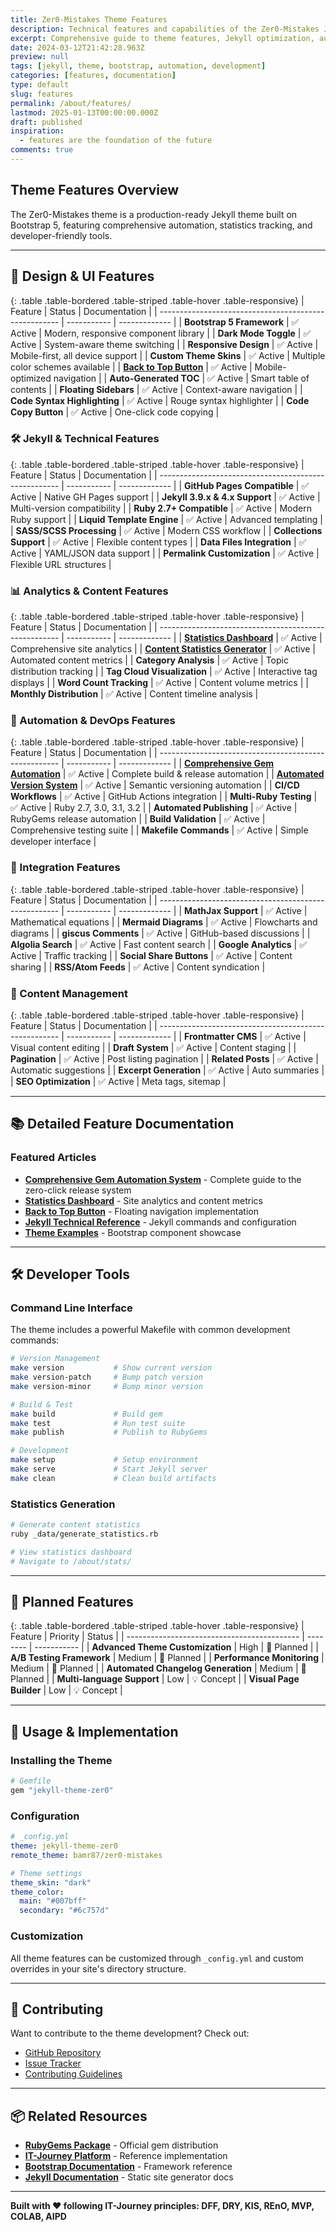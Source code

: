 ```yaml
---
title: Zer0-Mistakes Theme Features
description: Technical features and capabilities of the Zer0-Mistakes Jekyll theme.
excerpt: Comprehensive guide to theme features, Jekyll optimization, automation systems, and developer tools.
date: 2024-03-12T21:42:28.963Z
preview: null
tags: [jekyll, theme, bootstrap, automation, development]
categories: [features, documentation]
type: default
slug: features
permalink: /about/features/
lastmod: 2025-01-13T00:00:00.000Z
draft: published
inspiration:
  - features are the foundation of the future
comments: true
---
```


## Theme Features Overview

The Zer0-Mistakes theme is a production-ready Jekyll theme built on Bootstrap 5, featuring comprehensive automation, statistics tracking, and developer-friendly tools.

---

## 🎨 Design & UI Features

{: .table .table-bordered .table-striped .table-hover .table-responsive}
| Feature                                               | Status      | Documentation |
| ----------------------------------------------------- | ----------- | ------------- |
| **Bootstrap 5 Framework**                             | ✅ Active   | Modern, responsive component library |
| **Dark Mode Toggle**                                  | ✅ Active   | System-aware theme switching |
| **Responsive Design**                                 | ✅ Active   | Mobile-first, all device support |
| **Custom Theme Skins**                                | ✅ Active   | Multiple color schemes available |
| **[Back to Top Button](/about/features/add-floating-back-to-top-button/)** | ✅ Active | Mobile-optimized navigation |
| **Auto-Generated TOC**                                | ✅ Active   | Smart table of contents |
| **Floating Sidebars**                                 | ✅ Active   | Context-aware navigation |
| **Code Syntax Highlighting**                          | ✅ Active   | Rouge syntax highlighter |
| **Code Copy Button**                                  | ✅ Active   | One-click code copying |

### 🛠️ Jekyll & Technical Features

{: .table .table-bordered .table-striped .table-hover .table-responsive}
| Feature                                               | Status      | Documentation |
| ----------------------------------------------------- | ----------- | ------------- |
| **GitHub Pages Compatible**                           | ✅ Active   | Native GH Pages support |
| **Jekyll 3.9.x & 4.x Support**                        | ✅ Active   | Multi-version compatibility |
| **Ruby 2.7+ Compatible**                              | ✅ Active   | Modern Ruby support |
| **Liquid Template Engine**                            | ✅ Active   | Advanced templating |
| **SASS/SCSS Processing**                              | ✅ Active   | Modern CSS workflow |
| **Collections Support**                               | ✅ Active   | Flexible content types |
| **Data Files Integration**                            | ✅ Active   | YAML/JSON data support |
| **Permalink Customization**                           | ✅ Active   | Flexible URL structures |

### 📊 Analytics & Content Features

{: .table .table-bordered .table-striped .table-hover .table-responsive}
| Feature                                               | Status      | Documentation |
| ----------------------------------------------------- | ----------- | ------------- |
| **[Statistics Dashboard](/about/features/statistics-dashboard/)** | ✅ Active | Comprehensive site analytics |
| **[Content Statistics Generator](/about/stats/)**     | ✅ Active   | Automated content metrics |
| **Category Analysis**                                 | ✅ Active   | Topic distribution tracking |
| **Tag Cloud Visualization**                           | ✅ Active   | Interactive tag displays |
| **Word Count Tracking**                               | ✅ Active   | Content volume metrics |
| **Monthly Distribution**                              | ✅ Active   | Content timeline analysis |

### 🚀 Automation & DevOps Features

{: .table .table-bordered .table-striped .table-hover .table-responsive}
| Feature                                               | Status      | Documentation |
| ----------------------------------------------------- | ----------- | ------------- |
| **[Comprehensive Gem Automation](/about/features/comprehensive-gem-automation-system/)** | ✅ Active | Complete build & release automation |
| **[Automated Version System](/about/features/automated-version-build-system/)** | ✅ Active | Semantic versioning automation |
| **CI/CD Workflows**                                   | ✅ Active   | GitHub Actions integration |
| **Multi-Ruby Testing**                                | ✅ Active   | Ruby 2.7, 3.0, 3.1, 3.2 |
| **Automated Publishing**                              | ✅ Active   | RubyGems release automation |
| **Build Validation**                                  | ✅ Active   | Comprehensive testing suite |
| **Makefile Commands**                                 | ✅ Active   | Simple developer interface |

### 🔌 Integration Features

{: .table .table-bordered .table-striped .table-hover .table-responsive}
| Feature                                               | Status      | Documentation |
| ----------------------------------------------------- | ----------- | ------------- |
| **MathJax Support**                                   | ✅ Active   | Mathematical equations |
| **Mermaid Diagrams**                                  | ✅ Active   | Flowcharts and diagrams |
| **giscus Comments**                                   | ✅ Active   | GitHub-based discussions |
| **Algolia Search**                                    | ✅ Active   | Fast content search |
| **Google Analytics**                                  | ✅ Active   | Traffic tracking |
| **Social Share Buttons**                              | ✅ Active   | Content sharing |
| **RSS/Atom Feeds**                                    | ✅ Active   | Content syndication |

### 📝 Content Management

{: .table .table-bordered .table-striped .table-hover .table-responsive}
| Feature                                               | Status      | Documentation |
| ----------------------------------------------------- | ----------- | ------------- |
| **Frontmatter CMS**                                   | ✅ Active   | Visual content editing |
| **Draft System**                                      | ✅ Active   | Content staging |
| **Pagination**                                        | ✅ Active   | Post listing pagination |
| **Related Posts**                                     | ✅ Active   | Automatic suggestions |
| **Excerpt Generation**                                | ✅ Active   | Auto summaries |
| **SEO Optimization**                                  | ✅ Active   | Meta tags, sitemap |

---

## 📚 Detailed Feature Documentation

### Featured Articles

- **[Comprehensive Gem Automation System](/about/features/comprehensive-gem-automation-system/)** - Complete guide to the zero-click release system
- **[Statistics Dashboard](/about/features/statistics-dashboard/)** - Site analytics and content metrics
- **[Back to Top Button](/about/features/add-floating-back-to-top-button/)** - Floating navigation implementation
- **[Jekyll Technical Reference](/about/features/jekyll/)** - Jekyll commands and configuration
- **[Theme Examples](/about/theme/)** - Bootstrap component showcase

---

## 🛠️ Developer Tools

### Command Line Interface

The theme includes a powerful Makefile with common development commands:

```bash
# Version Management
make version           # Show current version
make version-patch     # Bump patch version
make version-minor     # Bump minor version

# Build & Test
make build             # Build gem
make test              # Run test suite
make publish           # Publish to RubyGems

# Development
make setup             # Setup environment
make serve             # Start Jekyll server
make clean             # Clean build artifacts
```

### Statistics Generation

```bash
# Generate content statistics
ruby _data/generate_statistics.rb

# View statistics dashboard
# Navigate to /about/stats/
```

---

## 🔮 Planned Features

{: .table .table-bordered .table-striped .table-hover .table-responsive}
| Feature                                     | Priority | Status      |
| ------------------------------------------- | -------- | ----------- |
| **Advanced Theme Customization**            | High     | 🔄 Planned  |
| **A/B Testing Framework**                   | Medium   | 🔄 Planned  |
| **Performance Monitoring**                  | Medium   | 🔄 Planned  |
| **Automated Changelog Generation**          | Medium   | 🔄 Planned  |
| **Multi-language Support**                  | Low      | 💡 Concept  |
| **Visual Page Builder**                     | Low      | 💡 Concept  |

---

## 📖 Usage & Implementation

### Installing the Theme

```ruby
# Gemfile
gem "jekyll-theme-zer0"
```

### Configuration

```yaml
# _config.yml
theme: jekyll-theme-zer0
remote_theme: bamr87/zer0-mistakes

# Theme settings
theme_skin: "dark"
theme_color:
  main: "#007bff"
  secondary: "#6c757d"
```

### Customization

All theme features can be customized through `_config.yml` and custom overrides in your site's directory structure.

---

## 🤝 Contributing

Want to contribute to the theme development? Check out:

- [GitHub Repository](https://github.com/bamr87/zer0-mistakes)
- [Issue Tracker](https://github.com/bamr87/zer0-mistakes/issues)
- [Contributing Guidelines](https://github.com/bamr87/zer0-mistakes/blob/main/CONTRIBUTING.md)

---

## 📦 Related Resources

- **[RubyGems Package](https://rubygems.org/gems/jekyll-theme-zer0)** - Official gem distribution
- **[IT-Journey Platform](https://it-journey.dev)** - Reference implementation
- **[Bootstrap Documentation](https://getbootstrap.com/docs/)** - Framework reference
- **[Jekyll Documentation](https://jekyllrb.com/docs/)** - Static site generator docs

---

**Built with ❤️ following IT-Journey principles: DFF, DRY, KIS, REnO, MVP, COLAB, AIPD**
